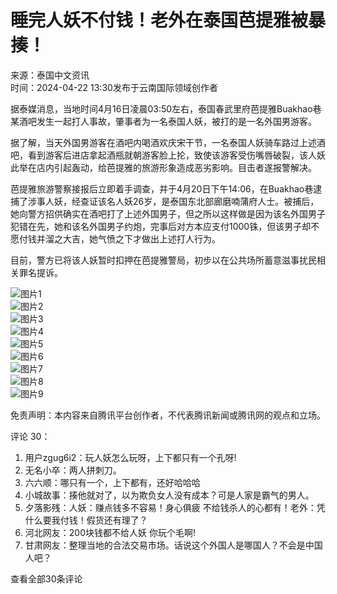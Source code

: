 # 睡完人妖不付钱！老外在泰国芭提雅被暴揍！

来源：泰国中文资讯  
时间：2024-04-22 13:30发布于云南国际领域创作者

据泰媒消息，当地时间4月16日凌晨03:50左右，泰国春武里府芭提雅Buakhao巷某酒吧发生一起打人事故，肇事者为一名泰国人妖，被打的是一名外国男游客。

据了解，当天外国男游客在酒吧内喝酒欢庆宋干节，一名泰国人妖骑车路过上述酒吧，看到游客后进店拿起酒瓶就朝游客脸上抡，致使该游客受伤嘴唇破裂，该人妖此举在店内引起轰动，给芭提雅的旅游形象造成恶劣影响。目击者遂报警解决。

芭提雅旅游警察接报后立即着手调查，并于4月20日下午14:06，在Buakhao巷逮捕了涉事人妖，经查证该名人妖26岁，是泰国东北部廊磨喃蒲府人士。被捕后，她向警方招供确实在酒吧打了上述外国男子，但之所以这样做是因为该名外国男子犯错在先，她和该名外国男子约炮，完事后对方本应支付1000铢，但该男子却不愿付钱并溜之大吉，她气愤之下才做出上述打人行为。

目前，警方已将该人妖暂时扣押在芭提雅警局，初步以在公共场所蓄意滋事扰民相关罪名提诉。

![图片1](https://inews.gtimg.com/news_bt/ODkaWSsqRlyBlhewsEHao9DAif2cHHRzNETe8Nib8PlYUAA/1000)  
![图片2](https://inews.gtimg.com/news_bt/OEDBh34MaIdOsi5uGF2Y9zYjAIBRlvyJ98dDY72ShkdtwAA/641)  
![图片3](https://inews.gtimg.com/news_bt/O-vWMXE1oUZ0ZmrUAxm5C5_A7U2pR3E_YV3XsBmQhQXCEAA/641)  
![图片4](https://inews.gtimg.com/news_bt/OR6T-nPK_sH_9IKZMpt3d96Cy99XrLePeounBEwEL4mzYAA/1000)  
![图片5](https://inews.gtimg.com/news_bt/OHRcdUVmij6xy05c6u1WjJvdmM7P1XrCp-DVCwgxvCVugAA/641)  
![图片6](https://inews.gtimg.com/news_bt/OM28JEsw7RdaiHeZVI-MJL8gZf9DfTqOq0Gm5n1RoSURsAA/1000)  
![图片7](https://inews.gtimg.com/news_bt/OLIfXVdPpPnUoOUWIfDyZC1P9puNzrAfnYLFGwBkoyt9EAA/641)  
![图片8](https://inews.gtimg.com/news_bt/OAKo3B7NNRWA6q5xShHEsB8O8alSujTswnH0XmdcraM8UAA/641)  
![图片9](https://inews.gtimg.com/news_bt/Ou5lXs5xezgpf9LMeLSj3axA38gm2mvTQb1JJzJ57sRFcAA/1000)  

免责声明：本内容来自腾讯平台创作者，不代表腾讯新闻或腾讯网的观点和立场。

评论 30：  
1. 用户zgug6i2：玩人妖怎么玩呀，上下都只有一个孔呀!  
2. 无名小卒：两人拼刺刀。  
3. 六六顺：哪只有一个，上下都有，还好哈哈哈  
4. 小城故事：揍他就对了，以为欺负女人没有成本？可是人家是霸气的男人。  
5. 夕落影残：人妖：赚点钱多不容易！身心俱疲 不给钱杀人的心都有！老外：凭什么要我付钱！假货还有理了？  
6. 河北网友：200块钱都不给人妖 你玩个毛啊!  
7. 甘肃网友：整理当地的合法交易市场。话说这个外国人是哪国人？不会是中国人吧？  

查看全部30条评论